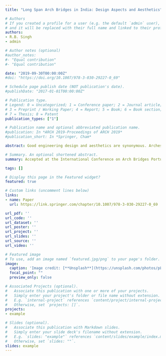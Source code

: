 ```yaml
---
title: "Long Span Arch Bridges in India: Design Aspects and Aesthetics"

# Authors
# If you created a profile for a user (e.g. the default `admin` user), write the username (folder name) here 
# and it will be replaced with their full name and linked to their profile.
authors:
- R.B. Singh 
- admin

# Author notes (optional)
#author_notes:
#- "Equal contribution"
#- "Equal contribution"

date: "2019-09-30T00:00:00Z"
#doi: "https://doi.org/10.1007/978-3-030-29227-0_69"

# Schedule page publish date (NOT publication's date).
#publishDate: "2017-01-01T00:00:00Z"

# Publication type.
# Legend: 0 = Uncategorized; 1 = Conference paper; 2 = Journal article;
# 3 = Preprint / Working Paper; 4 = Report; 5 = Book; 6 = Book section;
# 7 = Thesis; 8 = Patent
publication_types: ["1"]

# Publication name and optional abbreviated publication name.
#publication: In *ARCH 2019-Proceedings of ARCH 2019*
#publication_short: In *Springer, Cham*

abstract: Good engineering design and aesthetics are synonymous. Arches have been used throughout the ages as structural elements and considered to be one of the most competitive options from aesthetic perspective. Five examples of bridges from India highlight the effectiveness of engineering design simplicity in the remote hilly region of North East India. The working season in such areas is less than six months in a year. The velocity of flow is also very large. Providing intermediate pier supports has created problems like tilting of piers, including foundations, due to erosion at many locations in such areas. Site specific structural design and aesthetic solutions using arch bridges have been worked out for five bridges in this paper. In all these bridges, proportion, order and symmetry are well applied and the structures so produced have aesthetic value. Design Criteria for preserving existing landscape, complementing and even enhancing the settings have been given weightage. Various components are designed to work together and complement each other visually with aesthetics integral to the design. Five important aspects such as form, character, detail, scale and proportion have been considered from first principles. The bridges should stand as proud inheritor of Indian tradition of bridge design and construction. 

# Summary. An optional shortened abstract.
summary: Accepted at the International Conference on Arch Bridges Portugal. Published in Proceedings of ARCH 2019. 

tags: []

# Display this page in the Featured widget?
featured: true

# Custom links (uncomment lines below)
links:
- name: Paper
  url: https://link.springer.com/chapter/10.1007/978-3-030-29227-0_69

url_pdf: ''
url_code: ''
url_dataset: ''
url_poster: ''
url_project: ''
url_slides: ''
url_source: ''
url_video: ''

# Featured image
# To use, add an image named `featured.jpg/png` to your page's folder. 
image:
  caption: 'Image credit: [**Unsplash**](https://unsplash.com/photos/pLCdAaMFLTE)'
  focal_point: ""
  preview_only: false

# Associated Projects (optional).
#   Associate this publication with one or more of your projects.
#   Simply enter your project's folder or file name without extension.
#   E.g. `internal-project` references `content/project/internal-project/index.md`.
#   Otherwise, set `projects: []`.
projects:
- example

# Slides (optional).
#   Associate this publication with Markdown slides.
#   Simply enter your slide deck's filename without extension.
#   E.g. `slides: "example"` references `content/slides/example/index.md`.
#   Otherwise, set `slides: ""`.
slides: example
---
```


